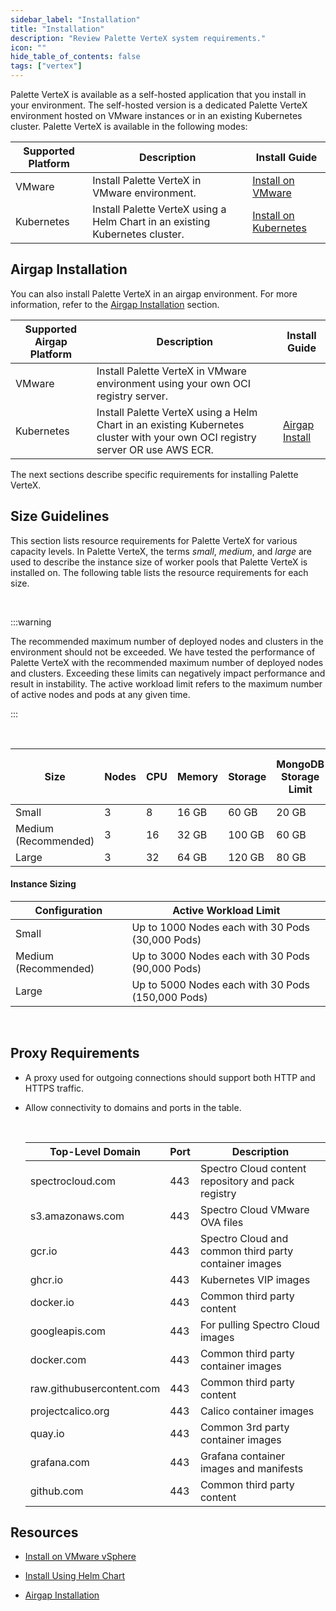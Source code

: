 ```yaml
---
sidebar_label: "Installation"
title: "Installation"
description: "Review Palette VerteX system requirements."
icon: ""
hide_table_of_contents: false
tags: ["vertex"]
---
```


Palette VerteX is available as a self-hosted application that you install in your environment. The self-hosted version
is a dedicated Palette VerteX environment hosted on VMware instances or in an existing Kubernetes cluster. Palette
VerteX is available in the following modes:

| **Supported Platform** | **Description**                                                              | **Install Guide**                                           |
| ---------------------- | ---------------------------------------------------------------------------- | ----------------------------------------------------------- |
| VMware                 | Install Palette VerteX in VMware environment.                                | [Install on VMware](./install-on-vmware/install.md)         |
| Kubernetes             | Install Palette VerteX using a Helm Chart in an existing Kubernetes cluster. | [Install on Kubernetes](./install-on-kubernetes/install.md) |

## Airgap Installation

You can also install Palette VerteX in an airgap environment. For more information, refer to the
[Airgap Installation](airgap/airgap.md) section.

| **Supported Airgap Platform** | **Description**                                                                                                               | **Install Guide**                                                          |
| ----------------------------- | ----------------------------------------------------------------------------------------------------------------------------- | -------------------------------------------------------------------------- |
| VMware                        | Install Palette VerteX in VMware environment using your own OCI registry server.                                              |
| Kubernetes                    | Install Palette VerteX using a Helm Chart in an existing Kubernetes cluster with your own OCI registry server OR use AWS ECR. | [Airgap Install](./install-on-kubernetes/airgap-install/airgap-install.md) |

The next sections describe specific requirements for installing Palette VerteX.

## Size Guidelines

This section lists resource requirements for Palette VerteX for various capacity levels. In Palette VerteX, the terms
_small_, _medium_, and _large_ are used to describe the instance size of worker pools that Palette VerteX is installed
on. The following table lists the resource requirements for each size.

<br />

:::warning

The recommended maximum number of deployed nodes and clusters in the environment should not be exceeded. We have tested
the performance of Palette VerteX with the recommended maximum number of deployed nodes and clusters. Exceeding these
limits can negatively impact performance and result in instability. The active workload limit refers to the maximum
number of active nodes and pods at any given time.

:::

<br />

| **Size**             | **Nodes** | **CPU** | **Memory** | **Storage** | **MongoDB Storage Limit** | **MongoDB Memory Limit** | **MongoDB CPU Limit** | **Total Deployed Nodes** | **Deployed Clusters with 10 Nodes** |
| -------------------- | --------- | ------- | ---------- | ----------- | ------------------------- | ------------------------ | --------------------- | ------------------------ | ----------------------------------- |
| Small                | 3         | 8       | 16 GB      | 60 GB       | 20 GB                     | 4 GB                     | 2                     | 1000                     | 100                                 |
| Medium (Recommended) | 3         | 16      | 32 GB      | 100 GB      | 60 GB                     | 8 GB                     | 4                     | 3000                     | 300                                 |
| Large                | 3         | 32      | 64 GB      | 120 GB      | 80 GB                     | 12 GB                    | 6                     | 5000                     | 500                                 |

#### Instance Sizing

| **Configuration**    | **Active Workload Limit**                         |
| -------------------- | ------------------------------------------------- |
| Small                | Up to 1000 Nodes each with 30 Pods (30,000 Pods)  |
| Medium (Recommended) | Up to 3000 Nodes each with 30 Pods (90,000 Pods)  |
| Large                | Up to 5000 Nodes each with 30 Pods (150,000 Pods) |

<br />

## Proxy Requirements

- A proxy used for outgoing connections should support both HTTP and HTTPS traffic.

- Allow connectivity to domains and ports in the table.

  <br />

  | **Top-Level Domain**      | **Port** | **Description**                                       |
  | ------------------------- | -------- | ----------------------------------------------------- |
  | spectrocloud.com          | 443      | Spectro Cloud content repository and pack registry    |
  | s3.amazonaws.com          | 443      | Spectro Cloud VMware OVA files                        |
  | gcr.io                    | 443      | Spectro Cloud and common third party container images |
  | ghcr.io                   | 443      | Kubernetes VIP images                                 |
  | docker.io                 | 443      | Common third party content                            |
  | googleapis.com            | 443      | For pulling Spectro Cloud images                      |
  | docker.com                | 443      | Common third party container images                   |
  | raw.githubusercontent.com | 443      | Common third party content                            |
  | projectcalico.org         | 443      | Calico container images                               |
  | quay.io                   | 443      | Common 3rd party container images                     |
  | grafana.com               | 443      | Grafana container images and manifests                |
  | github.com                | 443      | Common third party content                            |

## Resources

- [Install on VMware vSphere](install-on-vmware/install-on-vmware.md)

- [Install Using Helm Chart](install-on-kubernetes/install-on-kubernetes.md)

- [Airgap Installation](airgap/airgap.md)
